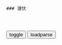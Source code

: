 ```tip
### 潜伏
```

<table id="tbc" style="white-space:pre-wrap">
</table>
<button onclick="toggleb()">toggle</button>
<button onclick="loadparse()">loadparse</button>
<br>
<!-- 🌸<br>🍅-　-🍑<hr>🍀 -->
<pre>
<textarea rows="30" cols="100" style="display: none" id="tar">

潜伏：站长请客吃西餐，余则成内心崩溃，深怕翠平给他丢脸！
https://mbd.baidu.com/newspage/data/videolanding?nid=sv_6882403629792575576&sourceFrom=pc_feedlist

我们现在要抓紧时间享受生活，体会挡虢给予的恩惠。将来的浴血奋战，我们就更知道为谁而战。

<font size="1" style="color:#DCDCDC">2022-09-01</font>

悬崖：特务在伪满洲首府大聚会，俩特务开玩笑，给大楼炸了就好了
https://mbd.baidu.com/newspage/data/videolanding?nid=sv_6938548884739505478&sourceFrom=pc_feedlist

都是些离奇怪异之相。
　个个都像杀猪的。

gcd可别在街头上，杀人行凶了。

满洲虢将来要走向法制，我们也要走向人道。

<font size="1" style="color:#DCDCDC">2022-08-31</font>

河北百日行动抓获2.76万人，打掉犯罪团伙800多个-新闻频道-和讯网
https://news.hexun.com/2022-09-01/206687077.html

<font size="1" style="color:#DCDCDC">2022-09-01</font>

g安部：“百日行动”抓获7.2万人|斗殴|犯罪|激情犯罪_网易订阅
https://www.163.com/dy/article/HCDFELPI0537WANO.html

<font size="1" style="color:#DCDCDC">2022-09-01</font>

潜伏：马奎带余则成看住处，余则成一看是精修，立马乐坏了！
https://mbd.baidu.com/newspage/data/videolanding?nid=sv_1787239403846653367&sourceFrom=pc_feedlist

这些房子都是我带人抢来的，日本人留下的东西，谁也抢不过咱们军统。

<font size="1" style="color:#DCDCDC">2022-08-31</font>

重温潜伏大结局，余则成和晚秋结婚时的一滴泪，背后是爱而不得
https://mbd.baidu.com/newspage/data/videolanding?nid=sv_7823515506954854275&sourceFrom=rec

<font size="1" style="color:#DCDCDC">2022-08-30</font>

潜伏：左蓝想策反余则成，怎料余则成一句话，左蓝立马羞愧难当！
https://mbd.baidu.com/newspage/data/videolanding?nid=sv_9345431447235781565&sourceFrom=rec

将来这个虢家都是终虢人的，现在谈什么你叛变我，我叛变他有什么意思呢？

我们就是两个普通的老百姓，不是蒋介石和矛则冬。
我们生活里其实并没有郑治，就是柴米油盐。

<font size="1" style="color:#DCDCDC">2022-08-30</font>

埋伏：站长不愧是职场活化石，这手段，足够扳倒十个陆桥山！
https://mbd.baidu.com/newspage/data/videolanding?nid=sv_7328649551799542491&sourceFrom=pc_feedlist

上了军事法庭我就说，挡虢不公为挡不义。

学生们当中有几个旗手，学者郭佑良，市参议员许昭，有五六个。
这些旗手中间如果有两个突然被暗杀或者失踪了，
学生们会怎么样？还不倾巢出动，南京郑府受得了吗？

<font size="1" style="color:#DCDCDC">2022-08-26</font>

卧底：国民党内部派系复杂，戴笠位高权重，竟这么多势力要扳倒他
https://mbd.baidu.com/newspage/data/videolanding?nid=sv_12671653421377355235&sourceFrom=pc_feedlist

现在搞情报的汕头很多，不光是cc，郑学，黄埔，太子那边都成立的情报机构，大把的钱仍在请报上。不是为了挡虢，都是为了个自得利益。

<font size="1" style="color:#DCDCDC">2022-08-26</font>

卧底：军统要被撤销还要裁员，吴敬中和手下各怀心事，马队长最逗
https://mbd.baidu.com/newspage/data/videolanding?nid=sv_5324046295948508316&sourceFrom=pc_feedlist

裁员，会裁很多吗？

<font size="1" style="color:#DCDCDC">2022-08-24</font>

伪装者：藤田想开除明楼，哪料明楼说出身份，藤田不敢动他！
https://mbd.baidu.com/newspage/data/videolanding?nid=sv_3184316253081563017&sourceFrom=pc_feedlist

刚刚有复苏迹象的上海经济会遭到重创，甚至会全面的崩塌。

上海的大局当以稳定为重，经济陷入混乱的结果，我想汪主席，周先生还是日本方面，都是不愿意看到的。

<font size="1" style="color:#DCDCDC">2022-08-18</font>

潜伏：余则成帮助陆桥山，直接全身而退，万分感激厉害了！
https://mbd.baidu.com/newspage/data/videolanding?nid=sv_9181059603748828999&sourceFrom=pc_feedlist

h他爸爸比
他是真心把余当成朋友的，可这位朋友日后

<font size="1" style="color:#DCDCDC">2022-07-08</font>

伪装者：南田看见阿诚的伤口，满含泪水，这下是真的相信阿诚了！,影视,战争片,好看视频
https://haokan.baidu.com/v?pd=wisenatural&vid=12203825611840528741

<font size="1" style="color:#DCDCDC">2022-07-07</font>

间谍：余则成亲手除掉军统小特务，计划太严谨周密，环环相扣绝了
https://mbd.baidu.com/newspage/data/videolanding?nid=sv_13013769561476045411&sourceFrom=rec

<font size="1" style="color:#DCDCDC">2022-08-23</font>

伪装者：阿诚击毙孤狼，不仅报了出卖之仇，也了却了多年的怨恨,影视,战争片,好看视频
https://haokan.baidu.com/v?vid=8916300104643904659

我是那种为了钱什么都不顾的人吗？看在你我兄弟相称的份上，算你便宜点，分文不取。我对你只有一个要求，只是我在武h老家的妻儿，现在在你们重庆了，我希望你能替我多照应一下他们。

<font size="1" style="color:#DCDCDC">2022-07-07</font>

《伪装者》：阿诚到死都不知道，梁仲春为什么不揭穿他的真正身份
https://baijiahao.baidu.com/s?id=1729341732260792927&wfr=spider&for=pc

梁仲春知道自己大势已去，于是，他卖了个人情给阿诚，只求阿诚日后能照顾他在老家的妻儿。

<font size="1" style="color:#DCDCDC">2022-07-07</font>

伪装者：间谍发现明楼是特工，多亏兄弟俩下手快，身份才没暴露！
https://mbd.baidu.com/newspage/data/videolanding?nid=sv_4764412375537605014&sourceFrom=pc_feedlist

电讯处的六名组员，昨天晚上已经被全部枪决了。

<font size="1" style="color:#DCDCDC">2022-07-06</font>

潜伏：余则成好记性，通过一个箱子，知道了谁在背后调查自己
https://mbd.baidu.com/newspage/data/videolanding?nid=sv_2911854282851730334&sourceFrom=pc_feedlist

g军又杀回延安了。当初光复延安的庆功宴，酒味还在呢。

g家大事，我等草m无力操办。

<font size="1" style="color:#DCDCDC">2022-06-28</font>

潜伏：大叔自爆是特务，没想竟靠着贩卖情报中饱私囊，老余惊呆了
https://mbd.baidu.com/newspage/data/videolanding?nid=sv_12847351337444638967&sourceFrom=pc_feedlist

内战是不可能阻挡的。

这是内战啊，现在南边大买卖人全套汇买黄金，有钱人那股票证券赔着都往外扔。

你看看现在那些为g的人，嘴上都是主义，那心里都是生意。

<font size="1" style="color:#DCDCDC">2022-06-23</font>

潜伏：郑耀先卧床不起，结果戴笠的一番话真的是内藏玄机啊！
https://mbd.baidu.com/newspage/data/videolanding?nid=sv_2987108036582994484&sourceFrom=pc_feedlist

校长他要我做zy委员，我没干。争q夺利，非g命者所为。

我是担心自己同志意志消沉，
g僚腐化，真要是那样，别人不打你自己也倒了。

<font size="1" style="color:#DCDCDC">2022-06-22</font>

潜伏：余则成一怒冲冠为红颜背叛军统，正式切入主题！
https://mbd.baidu.com/newspage/data/videolanding?nid=sv_10095877099315002243&sourceFrom=pc_feedlist

参加工作的时候，以为军统就是g命。

<font size="1" style="color:#DCDCDC">2022-06-21</font>

潜伏：监视计划败露，李涯手下被抓，余则成借题发挥变被动为主动
https://mbd.baidu.com/newspage/data/videolanding?nid=sv_17007304746060519713&sourceFrom=rec

他其实很愿意，看到两个部下的这种争斗。

<font size="1" style="color:#DCDCDC">2022-06-20</font>

潜伏：余则成的一句话引站长哈哈大笑，怎料见到李涯就是一巴掌
https://mbd.baidu.com/newspage/data/videolanding?nid=sv_11051822904266722700&sourceFrom=rec

k心并担心
李涯同志是久经考验的资产阶级忠诚战士，坚定的三m主义者，伟大的资产阶级g命家、z治家、秘密工作先驱，gmg命军中秘工的精英之一，长期担任军队某重要部门l导职务。在多年的革命生涯中，他为d、为g家、为军队的安全部门的建设殚精竭虑、不懈奋斗，建立了丰功伟绩 ,李涯同志的一生是战斗的一生、g命的一生…

<font size="1" style="color:#DCDCDC">2022-06-20</font>

李涯不懂录音的基本原理，想套路余则成，反被套路
https://mbd.baidu.com/newspage/data/videolanding?nid=sv_15425620400855814880&sourceFrom=pc_feedlist

面粉每袋涨到两百五十万了，我这账没法做了。
　打报告，上面追加，现在全虢都一样。

<font size="1" style="color:#DCDCDC">2022-08-24</font>

潜伏：李涯把关进保密局的人，不料他认识李涯是佛龛，太意外了！
https://mbd.baidu.com/newspage/data/videolanding?nid=sv_4470041905003644074&sourceFrom=pc_feedlist

他们总以为自己很聪明，事实上很愚蠢。

<font size="1" style="color:#DCDCDC">2022-06-20</font>

潜伏：余则成从李涯手中夺回王占金，还警告李涯，太霸气了
https://mbd.baidu.com/newspage/data/videolanding?nid=sv_12483969836189723205&sourceFrom=rec

他们在驱赶这么一个小买卖人，我觉得蹊跷。

<font size="1" style="color:#DCDCDC">2022-06-20</font>

潜伏：余则成除掉了叛徒，受到上级的嘉奖，升了职当了l导
https://mbd.baidu.com/newspage/data/videolanding?nid=sv_4659221935503263093&sourceFrom=pc_feedlist

我家里收了一些东西，都是各方面，
市里的g员，军队的一些人，
包括帮会，h奸，
他们都怕保密局的人，所以就送了我一些很值钱的东西，有金条，银票，房契，古玩，鸦片。

<font size="1" style="color:#DCDCDC">2022-06-20</font>

潜伏：许宝凤解释录音来龙去脉，李涯醒悟，说服她为自己工作
https://mbd.baidu.com/newspage/data/videolanding?nid=sv_11557276559619591555&sourceFrom=rec

钱很快就没用了，需要多少可以拿多少。

<font size="1" style="color:#DCDCDC">2022-06-17</font>

潜伏：晚秋知道的太多，余则成怕她坏事，说服罗掌柜送她去j放区
https://mbd.baidu.com/newspage/data/videolanding?nid=sv_2477414577793819581&sourceFrom=pc_feedlist

我们刚刚参加g命的时候，跟晚秋一样年轻。那个时候我们知道zg的未来是什么样吗？不知道。你知道你战死沙场以后坟墓上是鲜花还是狗屎？不知道。

她痛恨这个z府，痛恨这个时代，完全有可能成为一名战士。

<font size="1" style="color:#DCDCDC">2022-06-17</font>

潜伏：站长一开口，怎料余则成就知道，这是有事要发生了
https://mbd.baidu.com/newspage/data/videolanding?nid=sv_2503088337868603635&sourceFrom=pc_feedlist

脑子里充满宗教式信仰的人，像打了鸡血一样，还管什么新情旧情。

<font size="1" style="color:#DCDCDC">2022-06-16</font>

潜伏：科长拿出一封信，让余则成当面转交，不料接头人竟是汉奸
https://mbd.baidu.com/newspage/data/videolanding?nid=sv_17081052477786742828&sourceFrom=pc_feedlist

<font size="1" style="color:#DCDCDC">2022-08-30</font>

影视：余则成第一次暗杀，得小心小心在小心，一不留神人就没了
https://mbd.baidu.com/newspage/data/videolanding?nid=sv_14221740709792872747&sourceFrom=rec

h奸现在是最愿意为挡虢效劳了。

<font size="1" style="color:#DCDCDC">2022-06-15</font>

潜伏：听说长春失守了，天津站的头头们反应各不相同，真耐人寻味
https://mbd.baidu.com/newspage/data/videolanding?nid=sv_10366352029348901532&sourceFrom=rec

军长，兵团司令都得留条后路。

<font size="1" style="color:#DCDCDC">2022-06-13</font>

潜伏：老余手舞足蹈讲道理，李队长无言以对，慌得直冒汗！
https://mbd.baidu.com/newspage/data/videolanding?nid=sv_16966209433288788542&sourceFrom=rec

<font size="1" style="color:#DCDCDC">2022-08-30</font>

潜伏：李涯读书少，怎料余则成竟像训儿子一样训他，李涯懵了
https://mbd.baidu.com/newspage/data/videolanding?nid=sv_10487157519347360776&sourceFrom=rec

睁开眼睛看看世界吧。

<font size="1" style="color:#DCDCDC">2022-06-13</font>

影视：谢若林认准余则成就是峨眉峰，看到他扎下眼镜，心中有底了
https://mbd.baidu.com/newspage/data/videolanding?nid=sv_3815200113957293900&sourceFrom=pc_feedlist

重要的情报，没人向上汇报。a龖龖囗

你再想想，我也可以把d通局的机密告诉你。

<font size="1" style="color:#DCDCDC">2022-06-23</font>

潜伏：余则成用三寸不烂之舌，成功化解谢若林的猜忌，厉害了
https://mbd.baidu.com/newspage/data/videolanding?nid=sv_6777546289702122683&sourceFrom=rec

买走情报那是gd，就等于封锁消息了。

这情况我必须得向上面汇报，这种买卖误d误g，成何体统。

你断人家财路，人家会断你生路的。a龖龖囗

您要是gd，那我得像祖宗一样的天天供着您。谁要是说出去，他脑子那是缺斤短两。

<font size="1" style="color:#DCDCDC">2022-06-13</font>

悬崖：周乙告诉高彬，日本人说从来不做违反人伦的事，真是唱高调
https://mbd.baidu.com/newspage/data/videolanding?nid=sv_14156577646604863950&sourceFrom=rec

他说日本人从来不做违反国际公约的事，太可笑了，跟我这唱什么高调。
那是他害怕泄露他们帝国的最高机密。

<font size="1" style="color:#DCDCDC">2022-06-15</font>

悬崖：张嘉译才是老狐狸，故意亮出身份威慑，救出刘魁！
https://mbd.baidu.com/newspage/data/videolanding?nid=sv_7573540938077566920&sourceFrom=rec

一个人如果总是无端地让人产生怀疑，哪怕是没有证据，他一定有问题。

<font size="1" style="color:#DCDCDC">2022-06-13</font>

悬崖：鲁明发现周乙的破绽，向高彬诉说周乙的可疑，情况有点不妙
https://mbd.baidu.com/newspage/data/videolanding?nid=sv_14018632305281894492&sourceFrom=rec

其实每一件事情单独看起来都不会有问题的，都很合理，但是一旦把它们联系起来的话恐怕问题就大了。

<font size="1" style="color:#DCDCDC">2022-06-15</font>

</textarea>
</pre>
<!-- 🍀<br>🍑-　-🍅<hr>🌸 -->

```note
```

<link
  rel="stylesheet"
  href="https://cdn.jsdelivr.net/npm/@fancyapps/ui/dist/fancybox.css"
/>
<script src="https://cdn.jsdelivr.net/npm/@fancyapps/ui@4.0/dist/fancybox.umd.js"></script>

<script type="text/javascript">

var __urlRegex = /(\b(https?|ftp|file):\/\/[-A-Z0-9+&@#\/%?=~_|!:,.;]*[-A-Z0-9+&@#\/%=~_|])/ig;
var __imgRegex = /\.(?:jpe?g|gif|png|webp)$/i;

loadparse();

function parseURL($string){

    var exp = __urlRegex;
    return $string.replace(exp,function(match){
            __imgRegex.lastIndex=0;
            if(__imgRegex.test(match)){
                return '<a data-fancybox="gallery" href="' + match.replace("/p=700", "")
                 + '"><img src="' + match.replace("/p=700", "/p=160x200")+'" width="64"></a>';
            }
            else{
                return '<a href="' + match + '" target="_blank">' + match + '</a>';
            }
        }
    );
}

function loadparse() {
  tbc.innerHTML = parseURL(tar.value);
}

function toggleb() {
  var x = document.getElementById("tar");
  if (x.style.display === "none") {
    x.style.display = "";
  } else {
    x.style.display = "none";
  }
}

</script>
